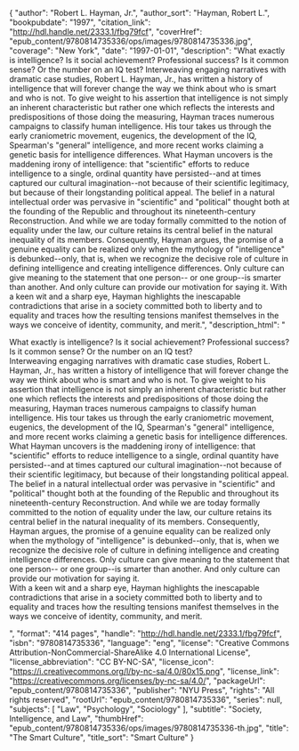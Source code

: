 {
  "author": "Robert L. Hayman, Jr.",
  "author_sort": "Hayman, Robert L.",
  "bookpubdate": "1997",
  "citation_link": "http://hdl.handle.net/2333.1/fbg79fcf",
  "coverHref": "epub_content/9780814735336/ops/images/9780814735336.jpg",
  "coverage": "New York",
  "date": "1997-01-01",
  "description": "What exactly is intelligence? Is it social achievement? Professional success? Is it common sense? Or the number on an IQ test? Interweaving engaging narratives with dramatic case studies, Robert L. Hayman, Jr., has written a history of intelligence that will forever change the way we think about who is smart and who is not. To give weight to his assertion that intelligence is not simply an inherent characteristic but rather one which reflects the interests and predispositions of those doing the measuring, Hayman traces numerous campaigns to classify human intelligence. His tour takes us through the early craniometric movement, eugenics, the development of the IQ, Spearman's \"general\" intelligence, and more recent works claiming a genetic basis for intelligence differences. What Hayman uncovers is the maddening irony of intelligence: that \"scientific\" efforts to reduce intelligence to a single, ordinal quantity have persisted--and at times captured our cultural imagination--not because of their scientific legitimacy, but because of their longstanding political appeal. The belief in a natural intellectual order was pervasive in \"scientific\" and \"political\" thought both at the founding of the Republic and throughout its nineteenth-century Reconstruction. And while we are today formally committed to the notion of equality under the law, our culture retains its central belief in the natural inequality of its members. Consequently, Hayman argues, the promise of a genuine equality can be realized only when the mythology of \"intelligence\" is debunked--only, that is, when we recognize the decisive role of culture in defining intelligence and creating intelligence differences. Only culture can give meaning to the statement that one person-- or one group--is smarter than another. And only culture can provide our motivation for saying it. With a keen wit and a sharp eye, Hayman highlights the inescapable contradictions that arise in a society committed both to liberty and to equality and traces how the resulting tensions manifest themselves in the ways we conceive of identity, community, and merit.",
  "description_html": "<p>What exactly is intelligence? Is it social achievement? Professional success? Is it common sense? Or the number on an IQ test?<br> Interweaving engaging narratives with dramatic case studies, Robert L. Hayman, Jr., has written a history of intelligence that will forever change the way we think about who is smart and who is not. To give weight to his assertion that intelligence is not simply an inherent characteristic but rather one which reflects the interests and predispositions of those doing the measuring, Hayman traces numerous campaigns to classify human intelligence. His tour takes us through the early craniometric movement, eugenics, the development of the IQ, Spearman's \"general\" intelligence, and more recent works claiming a genetic basis for intelligence differences.<br> What Hayman uncovers is the maddening irony of intelligence: that \"scientific\" efforts to reduce intelligence to a single, ordinal quantity have persisted--and at times captured our cultural imagination--not because of their scientific legitimacy, but because of their longstanding political appeal. The belief in a natural intellectual order was pervasive in \"scientific\" and \"political\" thought both at the founding of the Republic and throughout its nineteenth-century Reconstruction. And while we are today formally committed to the notion of equality under the law, our culture retains its central belief in the natural inequality of its members. Consequently, Hayman argues, the promise of a genuine equality can be realized only when the mythology of \"intelligence\" is debunked--only, that is, when we recognize the decisive role of culture in defining intelligence and creating intelligence differences. Only culture can give meaning to the statement that one person-- or one group--is smarter than another. And only culture can provide our motivation for saying it.<br> With a keen wit and a sharp eye, Hayman highlights the inescapable contradictions that arise in a society committed both to liberty and to equality and traces how the resulting tensions manifest themselves in the ways we conceive of identity, community, and merit.</p>",
  "format": "414 pages",
  "handle": "http://hdl.handle.net/2333.1/fbg79fcf",
  "isbn": "9780814735336",
  "language": "eng",
  "license": "Creative Commons Attribution-NonCommercial-ShareAlike 4.0 International License",
  "license_abbreviation": "CC BY-NC-SA",
  "license_icon": "https://i.creativecommons.org/l/by-nc-sa/4.0/80x15.png",
  "license_link": "https://creativecommons.org/licenses/by-nc-sa/4.0/",
  "packageUrl": "epub_content/9780814735336",
  "publisher": "NYU Press",
  "rights": "All rights reserved",
  "rootUrl": "epub_content/9780814735336",
  "series": null,
  "subjects": [
    "Law",
    "Psychology",
    "Sociology"
  ],
  "subtitle": "Society, Intelligence, and Law",
  "thumbHref": "epub_content/9780814735336/ops/images/9780814735336-th.jpg",
  "title": "The Smart Culture",
  "title_sort": "Smart Culture"
}
